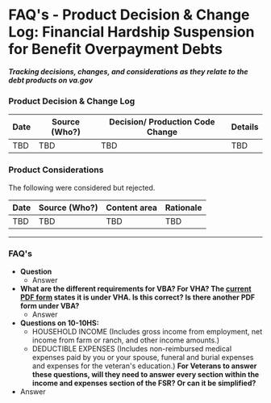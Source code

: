 # FAQ's - Product Decision & Change Log: Financial Hardship Suspension for Benefit Overpayment Debts
***Tracking decisions, changes, and considerations as they relate to the debt products on va.gov***




### Product Decision & Change Log 

| Date | Source (Who?) | Decision/ Production Code Change |Details |
| ---- | ---- | ---- |---- |
| TBD | TBD | TBD |TBD |

### Product Considerations

The following were considered but rejected.

| Date | Source (Who?) | Content area | Rationale |
| ------- | -------- | -------- | -------- |
| TBD| TBD | TBD | TBD |

---

### FAQ's

- **Question**
  - Answer
- **What are the different requirements for VBA? For VHA? The [current PDF form](https://www.va.gov/find-forms/about-form-10-10hs/) states it is under VHA. Is this correct? Is there another PDF form under VBA?**
  - Answer
- **Questions on 10-10HS:**
  - HOUSEHOLD INCOME (Includes gross income from employment,
net income from farm or ranch, and other income amounts.)
  - DEDUCTIBLE EXPENSES (Includes non-reimbursed medical
expenses paid by you or your spouse, funeral and burial expenses
and expenses for the veteran's education.)
**For Veterans to answer these questions, will they need to answer every section within the income and expenses section of the FSR? Or can it be simplified?**
- Answer

